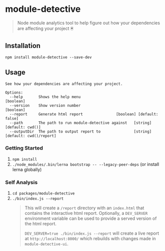 # module-detective

> Node module analytics tool to help figure out how your dependencies are affecting your project 🖲

## Installation

```
npm install module-detective --save-dev
```

## Usage

```
See how your dependencies are affecting your project.

Options:
  --help       Shows the help menu                                 [boolean]
  --version    Show version number                                 [boolean]
  --report     Generate html report               [boolean] [default: false]
  --path       The path to run module-detective against   [string] [default: cwd()]
  --outputDir  The path to output report to               [string] [default: cwd()/report]
```

### Getting Started

1. `npm install`
2. `./node_modules/.bin/lerna bootstrap -- --legacy-peer-deps` (or install lerna globally)

### Self Analysis

1. `cd packages/module-detective`
2. `./bin/index.js --report`
   > This will create a `/report` directory with an `index.html` that contains the interactive html report. Optionally, a `DEV_SERVER` environment variable can be used to provide a served version of the html report.
   >
   > `DEV_SERVER=true ./bin/index.js --report` will create a live report at `http://localhost:8000/` which rebuilds with changes made in `module-detective-ui`.
